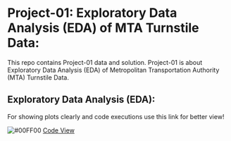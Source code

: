 
# Project-01: Exploratory Data Analysis (EDA) of MTA Turnstile Data:

This repo contains Project-01 data and solution. Project-01 is about Exploratory Data Analysis (EDA) of Metropolitan Transportation Authority (MTA) Turnstile Data.

## Exploratory Data Analysis (EDA):

For showing plots clearly and code executions use this link for better view!  

![#00FF00](https://via.placeholder.com/15/00FF00/000000?text=+) [Code View](https://nbviewer.org/github/A-safarji/MTA-EDA/blob/0cf3e73a4bd4482f4f710c1fb473b56e40a3ab4a/code/code-MTA.ipynb)


